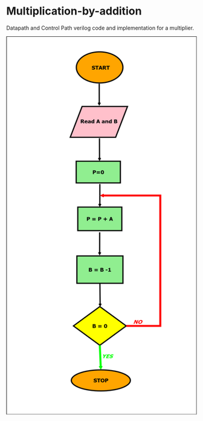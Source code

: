 # Multiplication-by-addition
Datapath and Control Path verilog code and implementation for a multiplier.

<img src="Images/algo.png" alt="Alt Text" width="800" height="1000">


